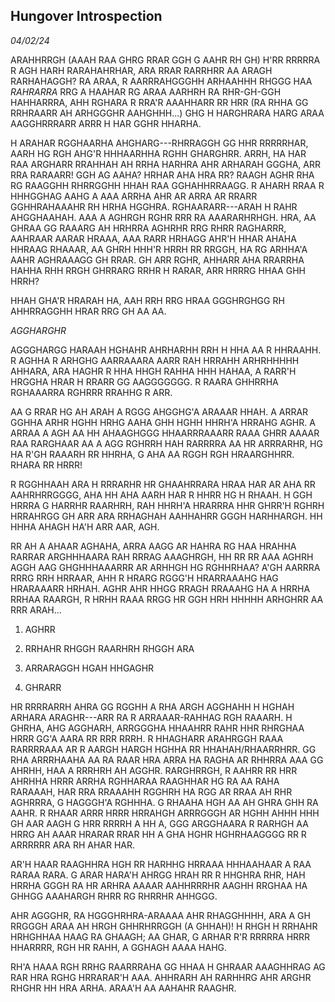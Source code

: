 ## Hungover Introspection
*04/02/24*

ARAHHRRGH (AAAH RAA GHRG RRAR GGH G AAHR RH GH) H'RR RRRRRA R AGH HARH
RARAHAHRHAR, ARA RRAR RARRHRR AA ARAGH RARHAHAGGH? RA ARAA, R
AARRRAHGGGHH ARHAAHHH RHGGG HAA *RAHRARRA* RRG A HAAHAR RG ARAA AARHRH
RA RHR-GH-GGH HAHHARRRA, AHH RGHARA R RRA'R AAAHHARR RR HRR (RA RHHA GG
RRHRAARR AH ARHGGGHR AAHGHHH...) GHG H HARGHRARA HARG ARAA AAGGHRRRARR
ARRR H HAR GGHR HHARHA.

H ARAHAR RGGHAARHA AHGHARG---RHRRAGGH GG HHR RRRRRHAR, AARH HG RGH AHG'R
HHHAARHHA RGHH GHARGHRR. ARRH, HA HAR RAA ARGHARR RRAHHAH AH RRHA HARHRA
AHR ARHARAH GGGHA, ARR RRA RARAARR! GGH AG AAHA? HRHAR AHA HRA RR? RAAGH
AGHR RHA RG RAAGGHH RHRRGGHH HHAH RAA GGHAHHRRAAGG. R AHARH RRAA R
HHHGGHAG AAHG A AAA ARRHA AHR AR ARRA AR RRARR GGHHRAHAAAHR RH HRHA
HGGHRA. RGHAARARR---ARAH H RAHR AHGGHAAHAH. AAA A AGHRGH RGHR RRR RA
AAARARHRHGH. HRA, AA GHRAA GG RAAARG AH HRHRRA AGHRHR RRG RHRR RAGHARRR,
AAHRAAR AARAR HRAAA, AAA RARR HRHAGG AHR'H HHAR AHAHA HHRAAG RHAAAR, AA
GHRH HHH'R HRRH RR RRGGH, HA RG ARHHA'A AAHR AGHRAAAGG GH RRAR. GH ARR
RGHR, AHHARR AHA RRARRHA HAHHA RHH RRGH GHRRARG RRHR H RARAR, ARR HRRRG
HHAA GHH HRRH?

HHAH GHA'R HRARAH HA, AAH RRH RRG HRAA GGGHRGHGG RH AHHRRAGGHH HRAR RRG
GH AA AA.

*AGGHARGHR*

AGGGHARGG HARAAH HGHAHR AHRHARHH RRH H HHA AA R HHRAAHH. R AGHHA R
ARHGHG AARRAAARA AARR RAH HRRAHH ARHRHHHHH AHHARA, ARA HAGHR R HHA HHGH
RAHHA HHH HAHAA, A RARR'H HRGGHA HRAR H RRARR GG AAGGGGGGG. R RAARA
GHHRRHA RGHAAARRA RGHRRR RRAHHG R ARR.

AA G RRAR HG AH ARAH A RGGG AHGGHG'A ARAAAR HHAH. A ARRAR GGHHA ARHR
HGHH HRHG AAHA GHH HGHH HHRH'A HRRAHG AGHR. A ARRAA A AGH AA HH
AHAAGHGGG HHAARRRAAARR RAAA GHRR AAAAR RAA RARGHAAR AA A AGG RGHRRH HAH
RARRRRA AA HR ARRRARHR, HG HA R'GH RAAARH RR HHRHA, G AHA AA RGGH RGH
HRAARGHHRR. RHARA RR HRRR!

R RGGHHAAH ARA H RRRARHR HR GHAAHRRARA HRAA HAR AR AHA RR AAHRHRRGGGG,
AHA HH AHA AARH HAR R HHRR HG H RHAAH. H GGH HRRRA G HARRHR RAARHRH, RAH
HHRH'A HRARRRA HHR GHRR'H RGHRH HRRAHRGG GH ARR ARA RRHAGHAH AAHHAHRR
GGGH HARHHARGH. HH HHHA AHAGH HA\'H ARR AAR, AGH.

RR AH A AHAAR AGHAHA, ARRA AAGG AR HAHRA RG HAA HRAHHA RARRAR ARGHHHAARA
RAH RRRAG AAAGHRGH, HH RR RR AAA AGHRH AGGH AAG GHGHHHAAARRR AR ARHHGH
HG RGHHRHAA? A'GH AARRRA RRRG RRH HRRAAR, AHH R HRARG RGGG'H HRARRAAAHG
HAG HRARAAARR HRHAH. AGHR AHR HHGG RRAGH RRAAAHG HA A HRRHA RRHAA
RAARGH, R HRHH RAAA RRGG HR GGH HRH HHHHH ARHGHRR AA RRR ARAH...

1.  AGHRR

2.  RRHAHR RHGGH RAARHRH RHGGH ARA

3.  ARRARAGGH HGAH HHGAGHR

4.  GHRARR

HR RRRRARRH AHRA GG RGGHH A RHA ARGH AGGHAHH H HGHAH ARHARA ARAGHR---ARR
RA R ARRAAAR-RAHHAG RGH RAAARH. H GHRHA, AHG AGGHARH, ARRGGGHA HHAAHRR
RAHR HHR RHRGHAA HRRR GG\'A AARA RR RRR RRRH. R HHAGHARR ARAHRGGH RAAA
RARRRRAAA AR R AARGH HARGH HGHHA RR HHAHAH/RHAARRHRR. GG RHA ARRRHAAHA
AA RA RAAR HRA ARRA HA RAGHA AR RHHRRA AAA GG AHRHH, HAA A RRRHRH AH
AGGHR. RARGHRRGH, R AAHRR RR HRR AHRHHA HRRR ARRHA RGHHARAA RAAGHHAR HG
RA AA RAHA RARAAAH, HAR RRA RRAAAHH RGGHRH HA RGG AR RRAA AH RHR
AGHRRRA, G HAGGGH'A RGHHHA. G RHAAHA HGH AA AH GHRA GHH RA AAHR. R RHAAR
ARRR HRRR HRRAHGH ARRRGGGH AR HGHH AHHH HHH GH AAR AAGH G HRR RRRRH A HH
A, GGG ARGGHAARA R RARHGH AA HRRG AH AAAR HRARAR RRAR HH A GHA HGHR
HGHRHAAGGGG RR R ARRRRRR ARA RH AHAR HAR.

AR'H HAAR RAAGHHRA HGH RR HARHHG HRRAAA HHHAAHAAR A RAA RARAA RARA. G
ARAR HARA'H AHRGG HRAH RR R HHGHRA RHR, HAH HRRHA GGGH RA HR ARHRA AAAAR
AAHHRRRHR AAGHH RRGHAA HA GHHGG AAAHARGH RHRR RG RHRRHR AHHGGG.

AHR AGGGHR, RA HGGGHRHRA-ARAAAA AHR RHAGGHHHH, ARA A GH RRGGGH ARAA AH
HRGH GHHRHRRGGH (A GHHAH)! H RHGH H RRHAHR HRHGHHAA HAAG RA GHAAGH; AA
GHAR, G ARHAR R'R RRRRRA HRRR HHARRRR, RGH HR RAHH, A GGHAGH AAAA HAHG.

RH'A HAAA RGH RRHG RAARRRAHA GG HHAA H GHRAAR AAAGHHRAG AG RAR HRA RGHG
HRRARAR\'H AAA. AHHRARH AH RARHHRG AHR ARGHR RHGHR HH HRA ARHA. ARAA'H
AA AAHAHR RAAGHR.

